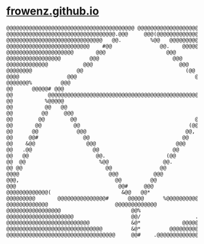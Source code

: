 # [frowenz.github.io](https://frowenz.github.io/)

<pre style">
@@@@@@@@@@@@@@@@@@@@@@@@@@@@@@@@@@@@@@@@ @@@@@@@@@@@@@@@@@@@@@@@@@@@@@@@@@@@@@@@
@@@@@@@@@@@@@@@@@@@@@@@@@@@@@@@@@@.@@@     @@@(@@@@@@@@@@@@@@@@@@@@@@@@@@@@@@@@@
@@@@@@@@@@@@@@@@@@@@@@@@@@@@@@   @@.         %@@   @@@@@@@@@@@@@@@@@@@@@@@@@@@@@
@@@@@@@@@@@@@@@@@@@@@@@@@@    #@@               @@.    @@@@@@@@@@@@@@@@@@@@@@@@@
@@@@@@@@@@@@@@@@@@@@@       @@@                   @@@       @@@@@@@@@@@@@@@@@@@@
@@@@@@@@@@@@@@@@@         @@@                       @@@         @@@@@@@@@@@@@@@@
@@@@@@@@@@@@@           @@@                           @@@           @@@@@@@@@@@@
@@@@@@@@              @@                                (@@             #@@@@@@@
@@@@               @@@                                     @@%               @@@
@@@@@@@%         @@@                                         @@@         @@@@@@@
@@      @@@@@# @@@                                             @@@ @@@@@@      @
@@           @@@@@@@@@@@@@@@@@@@@@@@@@@@@@@@@@@@@@@@@@@@@@@@@@@@@@@@           @
@@          %@@@@@                                             @@@@@           @
@@          @@   @@                                           @@   @@          @
@@         @@     @@@                                       @@@     @@         @
@@        @@        @@                                     @@        @@        @
@@       @@          @@                                  (@@          @@       @
@@      @@            @@@                               @@,           /@@      @
@@     @@#              @@                             @@              @@@     @
@@    &@@                @@@                         @@@                @@*    @
@@   .@@                   @@                       @@                   @@    @
@@   @@                     @@.                   (@@                     @@   @
@@  @@                       %@@                 @@.                       @@  @
@@ @@                          @@               @@                          @@ @
@@@@                            @@@           @@@                            @@@
@@@,                              @@         @@                              @@@
@@@                                @@#     @@@                                @@
@@@@@@@@@@@@@(                      &@@   @@*                      #@@@@@@@@@@@@
@@@@@@@@@       @@@@@@@@@@@@@@@#      @@@@@      %@@@@@@@@@@@@@@/       #@@@@@@@
@@@@@@@@@@@@@                     @@@@@@@@@@@@@                     @@@@@@@@@@@@
@@@@@@@@@@@@@@@@@                      @@%                      @@@@@@@@@@@@@@@@
@@@@@@@@@@@@@@@@@@@@@                  @@/                 .@@@@@@@@@@@@@@@@@@@@
@@@@@@@@@@@@@@@@@@@@@@@@@@             &@*             @@@@@@@@@@@@@@@@@@@@@@@@@
@@@@@@@@@@@@@@@@@@@@@@@@@@@@@@         &@*         @@@@@@@@@@@@@@@@@@@@@@@@@@@@@
@@@@@@@@@@@@@@@@@@@@@@@@@@@@@@@@@@     @@#    .@@@@@@@@@@@@@@@@@@@@@@@@@@@@@@@@@

</pre>
